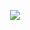 <p align="center">
  <img src="http://img.shields.io/static/v1?label=STATUS&message=EM DESENVOLVIMENTO&color=GREEN&style=for-the-badge"/>
</p>
